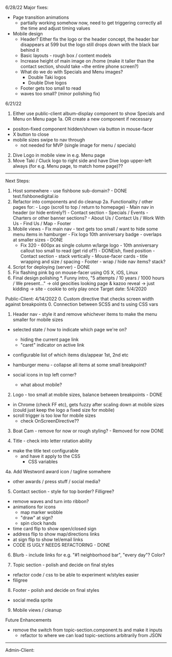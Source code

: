 6/28/22
  Major fixes:
  - Page transition animations
    - partially working somehow now, need to get triggering correctly all the time and adjust timing values
  - Mobile design
    - Header? Either fix the logo or the header concept, the header bar disappears at 599 but the logo still drops down with the black bar behind it
    - Basic layouts - rough box / content models
    - Increase height of main image on /home (make it taller than the contact section, should take ~the entire phone screen?)
    - What do we do with Specials and Menu images?
      - Double Taki logos
      - Double Dive logos
    - Footer gets too small to read
    - waves too small? (minor polishing fix)


6/21/22
  1. Either use public-client album-display component to show Specials and Menu on Menu page
  1a. OR create a new component if necessary
  - positon-fixed component hidden/shown via button in mouse-facer
  - X button to close
  - mobile sizes swipe to nav through
    - not needed for MVP (single image for menu / specials)
  2. Dive Logo in mobile view in e.g. Menu page
  3. Move Taki / Cluck logo to right side and have Dive logo upper-left always (for e.g. Menu page, to match home page)??

-------------------------------


Next Steps:
  1. Host somewhere - use fishbone sub-domain? - DONE test.fishbonedigital.io
  2. Refactor into components and do cleanup
  2a. Functionality / other pages for:
    - Logo (scroll to top / return to homepage)
    - Main nav in header (or hide entirely?)
    - Contact section
    - Specials / Events
    - Charters or other banner sections?
    - About Us / Contact Us / Work With Us
    - Find Us / Map
    - Footer
  3. Mobile views
    - Fix main nav - text gets too small / want to hide some menu items in hamburger
    - Fix logo 10th anniversary badge - overlaps at smaller sizes - DONE
      - Fix 320 - 600px as single column w/large logo
    - 10th anniversary callout too small to read (get rid of?) - DONEish, fixed position
    - Contact section - stack vertically
    - Mouse-facer cards - title wrapping and size / spacing
    - Footer - wrap / hide nav items? stack?
  4. Script for deploying (server) - DONE
  5. Fix flashing pink bg on mouse-facer using OS X, iOS, Linux
  6. Final design polishing
  *. Funny intro, "5 attempts / 10 years / 1000 hours / We present..." -> old geocities looking page & kazoo reveal -> just kidding -> site
    - cookie to only play once
Target date: 5/4/2020


Public-Client:
4/14/2022
0. Custom directive that checks screen width against breakpoints
0. Connection between SCSS and ts using CSS vars

1. Header nav - style it and remove whichever items to make the menu smaller for mobile sizes
  - selected state / how to indicate which page we're on?
    - hiding the current page link
    - "caret" indicator on active link
  - configurable list of which items dis/appear 1st, 2nd etc

  - hamburger menu - collapse all items at some small breakpoint?
  - social icons in top left corner?
    - what about mobile?

2. Logo - too small at mobile sizes, balance between breakpoints - DONE
  - in Chrome (check FF etc), gets fuzzy after scaling down at mobile sizes (could just keep the logo a fixed size for mobile)
  - scroll trigger is too low for mobile sizes
    - check OnScreenDirective??

3. Boat Cam - remove for now or rough styling? - Removed for now DONE

4. Title - check into letter rotation ability
  - make the title text configurable
    - and have it apply to the CSS
      - CSS variables

4a. Add Westword award icon / tagline somwhere
  - other awards / press stuff / social media?

5. Contact section - style for top border? Filligree?
  - remove waves and turn into ribbon?
  - animations for icons
    - map marker wobble
    - "draw" at sign?
    - spin clock hands
  - time card flip to show open/closed sign
  - address flip to show map/directions links
  - at sign flip to show tel/email links
  - CODE IS UGLY NEEDS REFACTORING - DONE

6. Blurb - include links for e.g. "#1 neighborhood bar", "every day"? Color?

7. Topic section - polish and decide on final styles
  - refactor code / css to be able to experiment w/styles easier
  - filigree 

8. Footer - polish and decide on final styles
  - social media sprite

9. Mobile views / cleanup

Future Enhancements
* remove the switch from topic-section.component.ts and make it inputs
  * refactor to where we can load topic-sections arbitrarily from JSON

--------------------------------------------
Admin-Client: